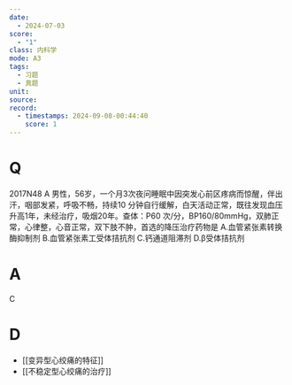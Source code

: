 ```yaml
---
date:
  - 2024-07-03
score:
  - "1"
class: 内科学
mode: A3
tags:
  - 习题
  - 真题
unit: 
source: 
record:
  - timestamps: 2024-09-08-00:44:40
    score: 1
---
```


# Q
2017N48 A 男性，56岁，一个月3次夜问睡眠中因突发心前区疼病而惊醒，伴出汗，咽部发紧，呼吸不畅，持续10 分钟自行缓解，白天活动正常，既往发现血压升高1年，未经治疗，吸烟20年。查体：P60 次/分，BP160/80mmHg，双肺正常，心律整，心音正常，双下肢不肿，首选的降压治疗药物是
A.血管紧张素转换酶抑制剂
B.血管紧张素工受体拮抗剂
C.钙通道阻滞剂
D.β受体拮抗剂

# A
C

# D
- [[变异型心绞痛的特征]]
- [[不稳定型心绞痛的治疗]]